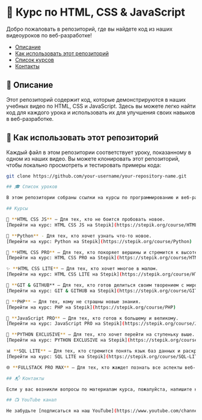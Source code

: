 # 📘 Курс по HTML, CSS & JavaScript

Добро пожаловать в репозиторий, где вы найдете код из наших видеоуроков по веб-разработке!

- [Описание](#описание)
- [Как использовать этот репозиторий](#как-использовать-этот-репозиторий)
- [Список курсов](#список-курсов)
- [Контакты](#контакты)

## 📝 Описание

Этот репозиторий содержит код, которые демонстрируются в наших учебных видео по HTML, CSS и JavaScript. Здесь вы можете легко найти код для каждого урока и использовать их для улучшения своих навыков в веб-разработке.

## 🧭 Как использовать этот репозиторий

Каждый файл в этом репозитории соответствует уроку, показанному в одном из наших видео. Вы можете клонировать этот репозиторий, чтобы локально просмотреть и тестировать примеры кода:

```bash
git clone https://github.com/your-username/your-repository-name.git

## 🎓 Список уроков

В этом репозитории собраны ссылки на курсы по программированию и веб-разработке, доступные на платформе Stepik.

## Курсы

🚀 **HTML CSS JS** – Для тех, кто не боится пробовать новое.  
[Перейти на курс: HTML CSS JS на Stepik](https://stepik.org/course/HTML-CSS-JS)

🐍 **Python** - Для тех, кто хочет узнать что-то новое.  
[Перейти на курс: Python на Stepik](https://stepik.org/course/Python)

💪 **HTML CSS PRO** – Для тех, кто покоряет вершины и стремится к высоте.  
[Перейти на курс: HTML CSS PRO на Stepik](https://stepik.org/course/HTML-CSS-PRO)

✨ **HTML CSS LITE** – Для тех, кто хочет многое в малом.  
[Перейти на курс: HTML CSS LITE на Stepik](https://stepik.org/course/HTML-CSS-LITE)

🐙 **GIT & GITHUB** – Для тех, кто готов делиться своим творением с миром.  
[Перейти на курс: GIT & GITHUB на Stepik](https://stepik.org/course/GIT-GITHUB)

🐘 **PHP** – Для тех, кому не страшны новые знания.  
[Перейти на курс: PHP на Stepik](https://stepik.org/course/PHP)

🚀 **JavaScript PRO** – Для тех, кто готов к большему и великому.  
[Перейти на курс: JavaScript PRO на Stepik](https://stepik.org/course/JavaScript-PRO)

🐍 **PYTHON EXCLUSIVE** – Для тех, кто хочет перейти на ступеньку выше.  
[Перейти на курс: PYTHON EXCLUSIVE на Stepik](https://stepik.org/course/PYTHON-EXCLUSIVE)

📊 **SQL LITE** – Для тех, кто стремится понять язык баз данных и раскрывать их потенциал (для старта или малых проектов).  
[Перейти на курс: SQL LITE на Stepik](https://stepik.org/course/SQL-LITE)

🌐 **FULLSTACK PRO MAX** – Для тех, кто жаждет познать все аспекты веб-разработки от А до Я и властвовать миром информационных технологий. 

## 📬 Контакты

Если у вас возникли вопросы по материалам курса, пожалуйста, напишите нам на почту: webhacker@internet.ru.

## 📺 YouTube канал

Не забудьте [подписаться на наш YouTube](https://www.youtube.com/channel/UC4-R8qd_sbG8JgvukVqb2QQ) канал для видеоуроков.